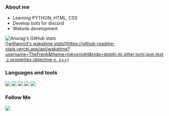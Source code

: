 ### About me

* Learning PYTHON, HTML, CSS
* Develop bots for discord
* Website development


![Anurag's GitHub stats](https://github-readme-stats.vercel.app/api?username=TheFrenk&show_icons=true&theme=tokyonight)
<br>
[![willianrod's wakatime stats](https://github-readme-stats.vercel.app/api/wakatime?username=TheFrenk&theme=tokyonight&hide=delphi,ini,other,toml,json,text,c,properties,objective-c, c++)](https://github.com/anuraghazra/github-readme-stats)

### Languages and tools
<img src="https://img.shields.io/badge/Python-3776AB?style=for-the-badge&logo=python&logoColor=white"> <img src="https://img.shields.io/badge/HTML5-E34F26?style=for-the-badge&logo=html5&logoColor=white"> 
<img src="https://img.shields.io/badge/CSS3-1572B6?style=for-the-badge&logo=css3&logoColor=white"> <img src="https://img.shields.io/badge/PHP-777BB4?style=for-the-badge&logo=php&logoColor=white"> <img src="https://img.shields.io/badge/Visual_Studio-5C2D91?style=for-the-badge&logo=visual%20studio&logoColor=white"> 




### Follow Me
<a href="https://discord.gg/wNJBrk8g7Y"><img src="https://img.shields.io/badge/Discord-7289DA?style=for-the-badge&logo=discord&logoColor=white"></a>
